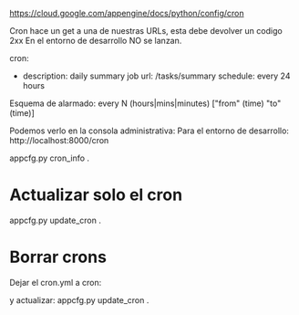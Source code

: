 https://cloud.google.com/appengine/docs/python/config/cron

Cron hace un get a una de nuestras URLs, esta debe devolver un codigo 2xx
En el entorno de desarrollo NO se lanzan.

cron:
- description: daily summary job
  url: /tasks/summary
  schedule: every 24 hours


Esquema de alarmado:
every N (hours|mins|minutes) ["from" (time) "to" (time)]


Podemos verlo en la consola administrativa:
Para el entorno de desarrollo:
http://localhost:8000/cron

appcfg.py cron_info .

# Actualizar solo el cron
appcfg.py update_cron .

# Borrar crons
Dejar el cron.yml a
cron:

y actualizar:
appcfg.py update_cron .

